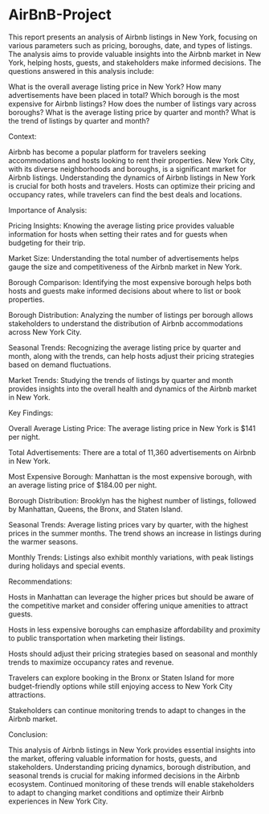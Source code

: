 # AirBnB-Project
This report presents an analysis of Airbnb listings in New York, focusing on various parameters such as pricing, boroughs, date, and types of listings. The analysis aims to provide valuable insights into the Airbnb market in New York, helping hosts, guests, and stakeholders make informed decisions. The questions answered in this analysis include:

What is the overall average listing price in New York? How many advertisements have been placed in total? Which borough is the most expensive for Airbnb listings? How does the number of listings vary across boroughs? What is the average listing price by quarter and month? What is the trend of listings by quarter and month?

Context:

Airbnb has become a popular platform for travelers seeking accommodations and hosts looking to rent their properties. New York City, with its diverse neighborhoods and boroughs, is a significant market for Airbnb listings. Understanding the dynamics of Airbnb listings in New York is crucial for both hosts and travelers. Hosts can optimize their pricing and occupancy rates, while travelers can find the best deals and locations.

Importance of Analysis:

Pricing Insights: Knowing the average listing price provides valuable information for hosts when setting their rates and for guests when budgeting for their trip.

Market Size: Understanding the total number of advertisements helps gauge the size and competitiveness of the Airbnb market in New York.

Borough Comparison: Identifying the most expensive borough helps both hosts and guests make informed decisions about where to list or book properties.

Borough Distribution: Analyzing the number of listings per borough allows stakeholders to understand the distribution of Airbnb accommodations across New York City.

Seasonal Trends: Recognizing the average listing price by quarter and month, along with the trends, can help hosts adjust their pricing strategies based on demand fluctuations.

Market Trends: Studying the trends of listings by quarter and month provides insights into the overall health and dynamics of the Airbnb market in New York.

Key Findings:

Overall Average Listing Price: The average listing price in New York is $141 per night.

Total Advertisements: There are a total of 11,360 advertisements on Airbnb in New York.

Most Expensive Borough: Manhattan is the most expensive borough, with an average listing price of $184.00 per night.

Borough Distribution: Brooklyn has the highest number of listings, followed by Manhattan, Queens, the Bronx, and Staten Island.

Seasonal Trends: Average listing prices vary by quarter, with the highest prices in the summer months. The trend shows an increase in listings during the warmer seasons.

Monthly Trends: Listings also exhibit monthly variations, with peak listings during holidays and special events.

Recommendations:

Hosts in Manhattan can leverage the higher prices but should be aware of the competitive market and consider offering unique amenities to attract guests.

Hosts in less expensive boroughs can emphasize affordability and proximity to public transportation when marketing their listings.

Hosts should adjust their pricing strategies based on seasonal and monthly trends to maximize occupancy rates and revenue.

Travelers can explore booking in the Bronx or Staten Island for more budget-friendly options while still enjoying access to New York City attractions.

Stakeholders can continue monitoring trends to adapt to changes in the Airbnb market.

Conclusion:

This analysis of Airbnb listings in New York provides essential insights into the market, offering valuable information for hosts, guests, and stakeholders. Understanding pricing dynamics, borough distribution, and seasonal trends is crucial for making informed decisions in the Airbnb ecosystem. Continued monitoring of these trends will enable stakeholders to adapt to changing market conditions and optimize their Airbnb experiences in New York City.
